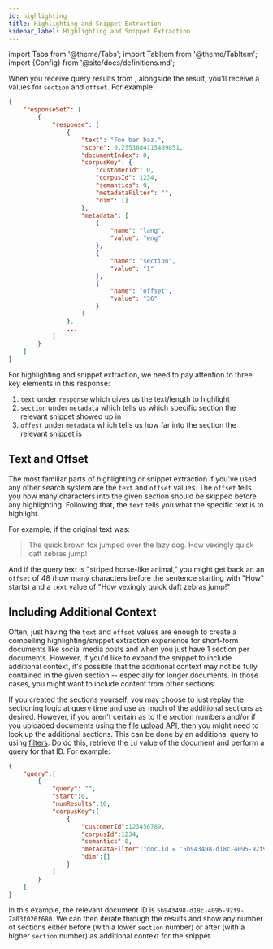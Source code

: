 ```yaml
---
id: highlighting
title: Highlighting and Snippet Extraction
sidebar_label: Highlighting and Snippet Extraction
---
```


import Tabs from '@theme/Tabs';
import TabItem from '@theme/TabItem';
import {Config} from '@site/docs/definitions.md';

When you receive query results from <Config v="names.product"/>, alongside the
result, you'll receive a values for `section` and `offset`.  For example:

```json showLineNumbers
{
    "responseSet": [
        {
            "response": [
                {
                    "text": "Foo bar baz.",
                    "score": 0.2553684115409851,
                    "documentIndex": 0,
                    "corpusKey": {
                        "customerId": 0,
                        "corpusId": 1234,
                        "semantics": 0,
                        "metadataFilter": "",
                        "dim": []
                    },
                    "metadata": [
                        {
                            "name": "lang",
                            "value": "eng"
                        },
                        {
                            "name": "section",
                            "value": "1"
                        },
                        {
                            "name": "offset",
                            "value": "36"
                        }
                    ]
                },
                ...
            ]
        }
    ]
}
```

For highlighting and snippet extraction, we need to pay attention to three key
elements in this response:
1. `text` under `response` which gives us the text/length to highlight
2. `section` under `metadata` which tells us which specific section the
relevant snippet showed up in
3. `offest` under `metadata` which tells us how far into the section the
relevant snippet is

## Text and Offset
The most familiar parts of highlighting or snippet extraction if you've used
any other search system are the `text` and `offset` values.  The `offset` tells
you how many characters into the given section should be skipped before any
highlighting.  Following that, the `text` tells you what the specific text is
to highlight.

For example, if the original text was:
> The quick brown fox jumped over the lazy dog.  How vexingly quick daft zebras
jump!

And if the query text is "striped horse-like animal," you might get back an
an `offset` of 48 (how many characters before the sentence starting with "How"
starts) and a `text` value of "How vexingly quick daft zebras jump!"

## Including Additional Context
Often, just having the `text` and `offset` values are enough to create a
compelling highlighting/snippet extraction experience for short-form documents
like social media posts and when you just have 1 section per documents.
However, if you'd like to expand the snippet to include additional context,
it's possible that the additional context may not be fully contained in the
given section -- especially for longer documents.  In those cases, you might
want to include content from other sections.

If you created the sections yourself, you may choose to just replay the
sectioning logic at query time and use as much of the additional sections as
desired.  However, if you aren't certain as to the section numbers and/or if
you uploaded documents using the
[file upload API](/docs/1.0/api-reference/indexing-apis/file-upload/format-for-upload), then you might need
to look up the additional sections.  This can be done by an additional query
to <Config v="names.product"/> using
[filters](/docs/1.0/learn/metadata-search-filtering/filter-overview).  Do do this, retrieve the
`id` value of the document and perform a query for that ID.  For example:

```json showLineNumbers title="https://api.vectara.io/v1/query"
{
    "query":[
        {
            "query": "",
            "start":0,
            "numResults":10,
            "corpusKey":[
                {
                    "customerId":123456789,
                    "corpusId":1234,
                    "semantics":0,
                    "metadataFilter":"doc.id = '5b943498-d18c-4095-92f9-7a03f026f680'",
                    "dim":[]
                }
            ]
        }
    ]
}          
```

In this example, the relevant document ID is
`5b943498-d18c-4095-92f9-7a03f026f680`.  We can then iterate through the
results and show any number of sections either before (with a lower `section`
number) or after (with a higher `section` number) as additional context for the
snippet.